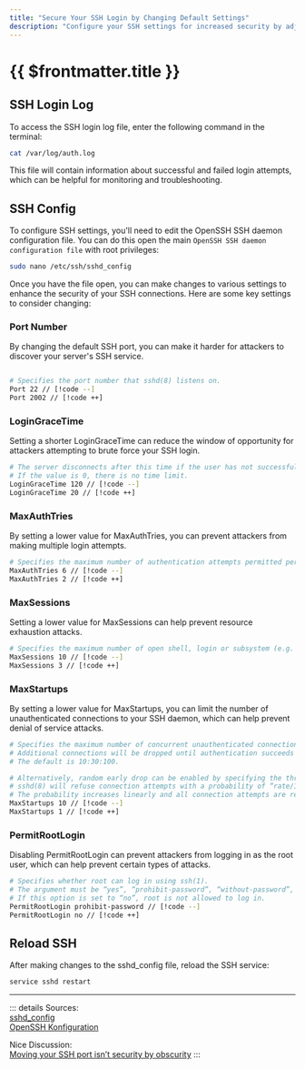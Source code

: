 ```yaml
---
title: "Secure Your SSH Login by Changing Default Settings"
description: "Configure your SSH settings for increased security by adjusting settings like login grace time, max authentication tries, and root login permissions, and monitor your SSH login activity through the /var/log/auth.log file."
---
```


# {{ $frontmatter.title }}

## SSH Login Log

To access the SSH login log file, enter the following command in the terminal:

``` bash
cat /var/log/auth.log
```

This file will contain information about successful and failed login attempts, which can be helpful for monitoring and
troubleshooting.

## SSH Config

To configure SSH settings, you'll need to edit the OpenSSH SSH daemon configuration file. You can do this open the
main ```OpenSSH SSH daemon configuration file```  with root privileges:

``` bash
sudo nano /etc/ssh/sshd_config
```

Once you have the file open, you can make changes to various settings to enhance the security of your SSH connections.
Here are some key settings to consider changing:

### Port Number

By changing the default SSH port, you can make it harder for attackers to discover your server's SSH service.

```bash

# Specifies the port number that sshd(8) listens on.
Port 22 // [!code --]
Port 2002 // [!code ++]

```

### LoginGraceTime

Setting a shorter LoginGraceTime can reduce the window of opportunity for attackers attempting to brute force your SSH
login.

``` bash
# The server disconnects after this time if the user has not successfully logged in. 
# If the value is 0, there is no time limit. 
LoginGraceTime 120 // [!code --]
LoginGraceTime 20 // [!code ++]
```

### MaxAuthTries

By setting a lower value for MaxAuthTries, you can prevent attackers from making multiple login attempts.

``` bash
# Specifies the maximum number of authentication attempts permitted per connection. 
MaxAuthTries 6 // [!code --]
MaxAuthTries 2 // [!code ++]
```

### MaxSessions

Setting a lower value for MaxSessions can help prevent resource exhaustion attacks.

``` bash
# Specifies the maximum number of open shell, login or subsystem (e.g. sftp) sessions permitted per network connection. 
MaxSessions 10 // [!code --]
MaxSessions 3 // [!code ++]
```

### MaxStartups

By setting a lower value for MaxStartups, you can limit the number of unauthenticated connections to your SSH daemon,
which can help prevent denial of service attacks.

``` bash
# Specifies the maximum number of concurrent unauthenticated connections to the SSH daemon.
# Additional connections will be dropped until authentication succeeds or the LoginGraceTime expires for a connection.
# The default is 10:30:100.

# Alternatively, random early drop can be enabled by specifying the three colon separated values “start:rate:full” (e.g. "10:30:60"). 
# sshd(8) will refuse connection attempts with a probability of “rate/100” (30%) if there are currently “start” (10) unauthenticated connections.
# The probability increases linearly and all connection attempts are refused if the number of unauthenticated connections reaches “full” (60).
MaxStartups 10 // [!code --]
MaxStartups 1 // [!code ++]
```

### PermitRootLogin

Disabling PermitRootLogin can prevent attackers from logging in as the root user, which can help prevent certain types
of attacks.

``` bash
# Specifies whether root can log in using ssh(1). 
# The argument must be “yes”, “prohibit-password”, “without-password”, “forced-commands-only”, or “no”.  
# If this option is set to “no”, root is not allowed to log in.
PermitRootLogin prohibit-password // [!code --]
PermitRootLogin no // [!code ++]
```

## Reload SSH
After making changes to the sshd_config file, reload the SSH service:
``` bash
service sshd restart
```

---
::: details Sources:  
[sshd_config](https://manpages.ubuntu.com/manpages/xenial/man5/sshd_config.5.html)  
[OpenSSH Konfiguration](https://www.thomas-krenn.com/de/wiki/OpenSSH_Konfiguration)

Nice Discussion:  
[Moving your SSH port isn’t security by obscurity](https://news.ycombinator.com/item?id=24542104)
:::
